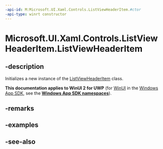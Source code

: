 ```yaml
---
-api-id: M:Microsoft.UI.Xaml.Controls.ListViewHeaderItem.#ctor
-api-type: winrt constructor
---
```


<!-- Method syntax
public ListViewHeaderItem()
-->

# Microsoft.UI.Xaml.Controls.ListViewHeaderItem.ListViewHeaderItem

## -description
Initializes a new instance of the [ListViewHeaderItem](listviewheaderitem.md) class.

**This documentation applies to WinUI 2 for UWP** (for [WinUI](/windows/apps/winui/winui3/) in the [Windows App SDK](/windows/apps/windows-app-sdk/), see the **[Windows App SDK namespaces](/windows/windows-app-sdk/api/winrt/)**).

## -remarks

## -examples

## -see-also
